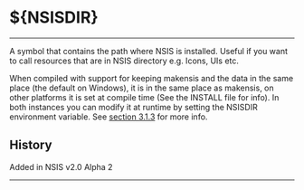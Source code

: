 # ${NSISDIR}

---

A symbol that contains the path where NSIS is installed. Useful if you want to call resources that are in NSIS directory e.g. Icons, UIs etc.

When compiled with support for keeping makensis and the data in the same place (the default on Windows), it is in the same place as makensis, on other platforms it is set at compile time (See the INSTALL file for info). In both instances you can modify it at runtime by setting the NSISDIR environment variable. See [section 3.1.3][1] for more info.

## History

Added in NSIS v2.0 Alpha 2

---

[1]: http://nsis.sourceforge.net/Docs/Chapter3.html#3.1.3